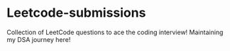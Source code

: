 # Leetcode-submissions
Collection of LeetCode questions to ace the coding interview! Maintaining my DSA journey here!
